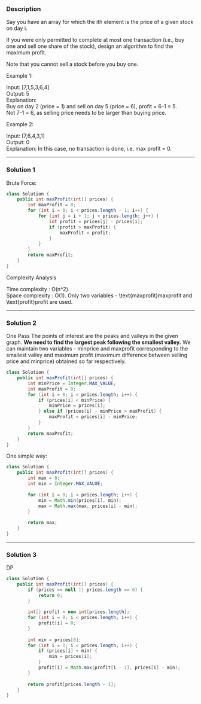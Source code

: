 ### **Description** ###
Say you have an array for which the ith element is the price of a given stock on day i.

If you were only permitted to complete at most one transaction (i.e., buy one and sell one share of the stock), design an algorithm to find the maximum profit.

Note that you cannot sell a stock before you buy one.

Example 1:

Input: [7,1,5,3,6,4]  
Output: 5  
Explanation:   
Buy on day 2 (price = 1) and sell on day 5 (price = 6), profit = 6-1 = 5.  
Not 7-1 = 6, as selling price needs to be larger than buying price.  

Example 2:  

Input: [7,6,4,3,1]  
Output: 0  
Explanation: In this case, no transaction is done, i.e. max profit = 0.  

---
### **Solution 1** ###
Brute Force: 
```java
class Solution {
    public int maxProfit(int[] prices) {
        int maxProfit = 0;
        for (int i = 0; i < prices.length - 1; i++) {
            for (int j = i + 1; j < prices.length; j++) {
                int profit = prices[j] - prices[i];
                if (profit > maxProfit) {
                    maxProfit = profit;
                }
            }
        }
        return maxProfit;
    }
}
```
Complexity Analysis

Time complexity : O(n^2).   
Space complexity : O(1). Only two variables - \text{maxprofit}maxprofit and \text{profit}profit are used. 

---
### **Solution 2** ###
One Pass
The points of interest are the peaks and valleys in the given graph. **We need to find the largest peak following the smallest valley.** We can maintain two variables - minprice and maxprofit corresponding to the smallest valley and maximum profit (maximum difference between selling price and minprice) obtained so far respectively.
```java
class Solution {
    public int maxProfit(int[] prices) {
        int minPrice = Integer.MAX_VALUE;
        int maxProfit = 0;
        for (int i = 0; i < prices.length; i++) {
            if (prices[i] < minPrice) {
                minPrice = prices[i];
            } else if (prices[i] - minPrice > maxProfit) {
                maxProfit = prices[i] - minPrice;
            }
        }
        return maxProfit;
    }
}
```
One simple way:
```java
class Solution {
    public int maxProfit(int[] prices) {
        int max = 0;
        int min = Integer.MAX_VALUE;
        
        for (int i = 0; i < prices.length; i++) {
            min = Math.min(prices[i], min);
            max = Math.max(max, prices[i] - min);
        }
        
        return max;
    }
}
```
---
### **Solution 3** ###
DP
```java
class Solution {
    public int maxProfit(int[] prices) {
        if (prices == null || prices.length == 0) {
            return 0;
        }
        
        int[] profit = new int[prices.length];
        for (int i = 0; i < prices.length; i++) {
            profit[i] = 0;
        }
        
        int min = prices[0];
        for (int i = 1; i < prices.length; i++) {
            if (prices[i] < min) {
                min = prices[i];
            }
            profit[i] = Math.max(profit[i - 1], prices[i] - min);
        }
        
        return profit[prices.length - 1];
    }
}
```
